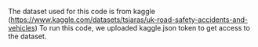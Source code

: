 The dataset used for this code is from kaggle (https://www.kaggle.com/datasets/tsiaras/uk-road-safety-accidents-and-vehicles)
To run this code, we uploaded kaggle.json token to get access to the dataset.

